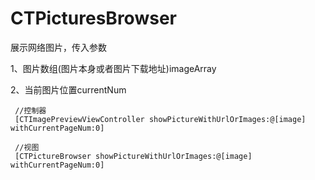 # CTPicturesBrowser


 展示网络图片，传入参数
 
 1、图片数组(图片本身或者图片下载地址)imageArray

 2、当前图片位置currentNum
 
     //控制器
     [CTImagePreviewViewController showPictureWithUrlOrImages:@[image] withCurrentPageNum:0]

     //视图
     [CTPictureBrowser showPictureWithUrlOrImages:@[image] withCurrentPageNum:0]
